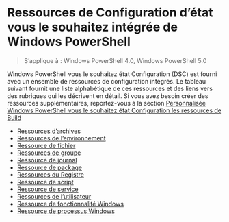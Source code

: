 # Ressources de Configuration d’état vous le souhaitez intégrée de Windows PowerShell

> S’applique à : Windows PowerShell 4.0, Windows PowerShell 5.0

Windows PowerShell vous le souhaitez état Configuration (DSC) est fourni avec un ensemble de ressources de configuration intégrés. Le tableau suivant fournit une liste alphabétique de ces ressources et des liens vers des rubriques qui les décrivent en détail. Si vous avez besoin créer des ressources supplémentaires, reportez-vous à la section [Personnalisée Windows PowerShell vous le souhaitez état Configuration les ressources de Build](authoringResource.md)

* [Ressources d’archives](archiveResource.md)
* [Ressources de l’environnement](environmentResource.md)
* [Ressource de fichier](fileResource.md)
* [Ressources de groupe](groupResource.md)
* [Ressource de journal](logResource.md)
* [Ressource de package](PackageResource.md)
* [Ressources du Registre](registryResource.md)
* [Ressource de script](scriptResource.md)
* [Ressource de service](serviceResource.md)
* [Ressources de l’utilisateur](userResource.md)
* [Ressource de fonctionnalité Windows](windowsFeatureResource.md)
* [Ressource de processus Windows](windowsProcessResource.md)
